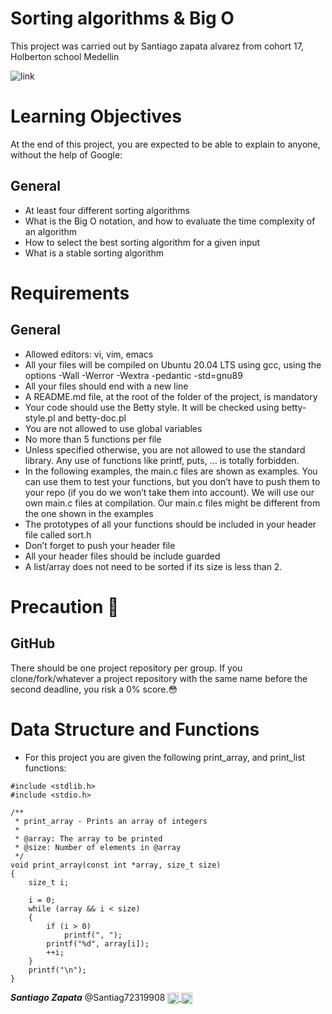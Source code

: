 # Sorting algorithms & Big O
This project was carried out by Santiago zapata alvarez from cohort 17, Holberton school Medellin

![link](https://i.imgur.com/7Pu29Sf.png)

# Learning Objectives

At the end of this project, you are expected to be able to explain to anyone, without the help of Google:

## General
- At least four different sorting algorithms
- What is the Big O notation, and how to evaluate the time complexity of an algorithm
- How to select the best sorting algorithm for a given input
- What is a stable sorting algorithm

# Requirements

## General

- Allowed editors: vi, vim, emacs
- All your files will be compiled on Ubuntu 20.04 LTS using gcc, using the options -Wall -Werror -Wextra -pedantic -std=gnu89
- All your files should end with a new line
- A README.md file, at the root of the folder of the project, is mandatory
- Your code should use the Betty style. It will be checked using betty-style.pl and betty-doc.pl
- You are not allowed to use global variables
- No more than 5 functions per file
- Unless specified otherwise, you are not allowed to use the standard library. Any use of functions like printf, puts, … is totally forbidden.
- In the following examples, the main.c files are shown as examples. You can use them to test your functions, but you don’t have to push them to your repo (if you do we won’t take them into account). We will use our own main.c files at compilation. Our main.c files might be different from the one shown in the examples
- The prototypes of all your functions should be included in your header file called sort.h
- Don’t forget to push your header file
- All your header files should be include guarded
- A list/array does not need to be sorted if its size is less than 2.

# Precaution 🚨

## GitHub

There should be one project repository per group. If you clone/fork/whatever a project repository with the same name before the second deadline, you risk a 0% score.😳

# Data Structure and Functions
- For this project you are given the following print_array, and print_list functions:
```
#include <stdlib.h>
#include <stdio.h>

/**
 * print_array - Prints an array of integers
 *
 * @array: The array to be printed
 * @size: Number of elements in @array
 */
void print_array(const int *array, size_t size)
{
    size_t i;

    i = 0;
    while (array && i < size)
    {
        if (i > 0)
            printf(", ");
        printf("%d", array[i]);
        ++i;
    }
    printf("\n");
}
```

***Santiago Zapata*** @Santiag72319908 <a href="https://twitter.com/Santiag72319908" rel= "nofollow"> <img width="18px" align="center"
src="https://raw.githubusercontent.com/rahulbanerjee26/githubAboutMeGenerator/main/icons/twitter.svg" style="max-width: 100%;"> <a href="https://github.com/Santiago23z"> <img width="18px" align="center" src="https://raw.githubusercontent.com/rahulbanerjee26/githubAboutMeGenerator/main/icons/github.svg" style="max-width: 100%;"></a>



